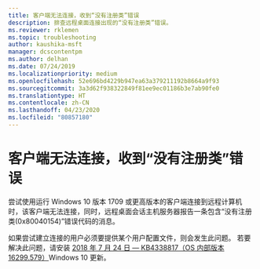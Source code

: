 ```yaml
---
title: 客户端无法连接，收到“没有注册类”错误
description: 排查远程桌面连接出现的“没有注册类”错误。
ms.reviewer: rklemen
ms.topic: troubleshooting
author: kaushika-msft
manager: dcscontentpm
ms.author: delhan
ms.date: 07/24/2019
ms.localizationpriority: medium
ms.openlocfilehash: 52e696bd4229b947ea63a379211192b8664a9f93
ms.sourcegitcommit: 3a3d62f938322849f81ee9ec01186b3e7ab90fe0
ms.translationtype: HT
ms.contentlocale: zh-CN
ms.lasthandoff: 04/23/2020
ms.locfileid: "80857180"
---
```

# <a name="clients-cant-connect-and-get-the-class-not-registered-error"></a>客户端无法连接，收到“没有注册类”错误

尝试使用运行 Windows 10 版本 1709 或更高版本的客户端连接到远程计算机时，该客户端无法连接，同时，远程桌面会话主机服务器报告一条包含“没有注册类(0x80040154)”错误代码的消息。

如果尝试建立连接的用户必须要提供某个用户配置文件，则会发生此问题。 若要解决此问题，请安装 [2018 年 7 月 24 日 — KB4338817（OS 内部版本 16299.579）](https://support.microsoft.com/help/4338817/windows-10-update-kb4338817)Windows 10 更新。
